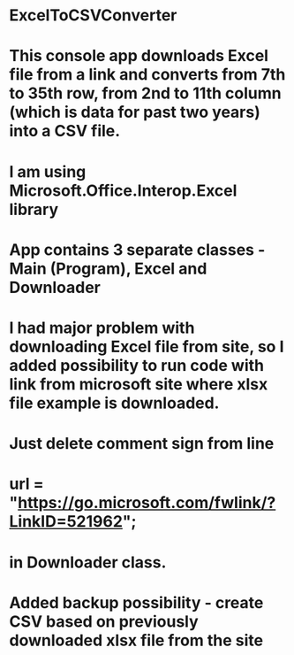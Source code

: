 # ExcelToCSVConverter

# This console app downloads Excel file from a link and converts from 7th to 35th row, from 2nd to 11th column (which is data for past two years) into a CSV file.
# I am using Microsoft.Office.Interop.Excel library

# App contains 3 separate classes - Main (Program), Excel and Downloader

# I had major problem with downloading Excel file from site, so I added possibility to run code with link from microsoft site where xlsx file example is downloaded.
# Just delete comment sign from line
# url = "https://go.microsoft.com/fwlink/?LinkID=521962";
# in Downloader class.

# Added backup possibility - create CSV based on previously downloaded xlsx file from the site
